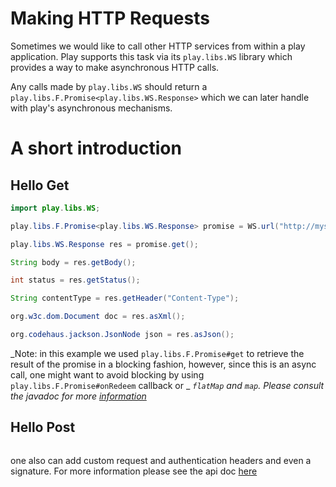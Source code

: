 # Making HTTP Requests

Sometimes we would like to call other HTTP services from within a play application. Play supports this task via its ```play.libs.WS``` library which provides a way to make asynchronous HTTP calls. 

Any calls made by ```play.libs.WS``` should return a ``` play.libs.F.Promise<play.libs.WS.Response>``` which we can later handle with play's asynchronous mechanisms.

# A short introduction

## Hello Get
```java
import play.libs.WS;

play.libs.F.Promise<play.libs.WS.Response> promise = WS.url("http://mysite.com").get();

play.libs.WS.Response res = promise.get();

String body = res.getBody();

int status = res.getStatus();

String contentType = res.getHeader("Content-Type");

org.w3c.dom.Document doc = res.asXml();

org.codehaus.jackson.JsonNode json = res.asJson();

```

_Note: in this example we used  ```play.libs.F.Promise#get``` to retrieve the result of the promise in a blocking fashion, however, since this is an async call, one might want to avoid blocking by using ```play.libs.F.Promise#onRedeem``` callback or _
_```flatMap``` and ```map```. Please consult the javadoc for more [information](https://github.com/playframework/Play20/blob/master/framework/src/play/src/main/java/play/libs/F.java)_


## Hello Post
```java

```

one also can add custom request and authentication headers and even a signature. For more information please see the api doc [here](https://github.com/playframework/Play20/blob/master/framework/src/play/src/main/java/play/libs/WS.java)
